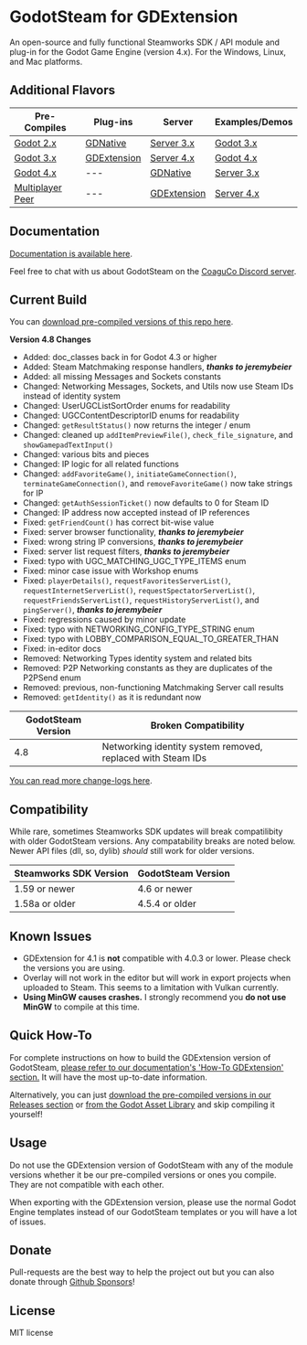 # GodotSteam for GDExtension
An open-source and fully functional Steamworks SDK / API module and plug-in for the Godot Game Engine (version 4.x). For the Windows, Linux, and Mac platforms.

Additional Flavors
---
Pre-Compiles | Plug-ins | Server | Examples/Demos
--- | --- | --- | ---
[Godot 2.x](https://github.com/CoaguCo-Industries/GodotSteam/tree/godot2)| [GDNative](https://github.com/CoaguCo-Industries/GodotSteam/tree/gdnative) | [Server 3.x](https://github.com/CoaguCo-Industries/GodotSteam-Server/tree/godot3) | [Godot 3.x](https://github.com/CoaguCo-Industries/GodotSteam-Example-Project/tree/godot3)
[Godot 3.x](https://github.com/CoaguCo-Industries/GodotSteam/tree/godot3) | [GDExtension](https://github.com/CoaguCo-Industries/GodotSteam/tree/gdextension) | [Server 4.x](https://github.com/CoaguCo-Industries/GodotSteam-Server/tree/godot4) |  [Godot 4.x](https://github.com/CoaguCo-Industries/GodotSteam-Example-Project/tree/godot4)
[Godot 4.x](https://github.com/CoaguCo-Industries/GodotSteam/tree/godot4) | --- | [GDNative](https://github.com/CoaguCo-Industries/GodotSteam-Server/tree/gdnative) | [Server 3.x](https://github.com/CoaguCo-Industries/GodotSteam-Example-Project/tree/server3)
[Multiplayer Peer](https://github.com/CoaguCo-Industries/GodotSteam/tree/multiplayer-peer)| --- | [GDExtension](https://github.com/CoaguCo-Industries/GodotSteam-Server/tree/gdextension) | [Server 4.x](https://github.com/CoaguCo-Industries/GodotSteam-Example-Project/tree/server4)

Documentation
---
[Documentation is available here](https://godotsteam.com/).

Feel free to chat with us about GodotSteam on the [CoaguCo Discord server](https://discord.gg/SJRSq6K).

Current Build
---
You can [download pre-compiled versions of this repo here](https://github.com/CoaguCo-Industries/GodotSteam/releases).

**Version 4.8 Changes**
- Added: doc_classes back in for Godot 4.3 or higher
- Added: Steam Matchmaking response handlers, ***thanks to jeremybeier***
- Added: all missing Messages and Sockets constants
- Changed: Networking Messages, Sockets, and Utils now use Steam IDs instead of identity system
- Changed: UserUGCListSortOrder enums for readability
- Changed: UGCContentDescriptorID enums for readability
- Changed: `getResultStatus()` now returns the integer / enum
- Changed: cleaned up `addItemPreviewFile()`, `check_file_signature`, and `showGamepadTextInput()`
- Changed: various bits and pieces
- Changed: IP logic for all related functions
- Changed: `addFavoriteGame()`, `initiateGameConnection()`, `terminateGameConnection()`, and `removeFavoriteGame()` now take strings for IP
- Changed: `getAuthSessionTicket()` now defaults to 0 for Steam ID
- Changed: IP address now accepted instead of IP references
- Fixed: `getFriendCount()` has correct bit-wise value
- Fixed: server browser functionality, ***thanks to jeremybeier***
- Fixed: wrong string IP conversions, ***thanks to jeremybeier***
- Fixed: server list request filters, ***thanks to jeremybeier***
- Fixed: typo with UGC_MATCHING_UGC_TYPE_ITEMS enum
- Fixed: minor case issue with Workshop enums
- Fixed: `playerDetails()`, `requestFavoritesServerList()`, `requestInternetServerList()`, `requestSpectatorServerList()`, `requestFriendsServerList()`, `requestHistoryServerList()`, and `pingServer()`, ***thanks to jeremybeier***
- Fixed: regressions caused by minor update
- Fixed: typo with NETWORKING_CONFIG_TYPE_STRING enum
- Fixed: typo with LOBBY_COMPARISON_EQUAL_TO_GREATER_THAN
- Fixed: in-editor docs
- Removed: Networking Types identity system and related bits
- Removed: P2P Networking constants as they are duplicates of the P2PSend enum
- Removed: previous, non-functioning Matchmaking Server call results
- Removed: `getIdentity()` as it is redundant now

GodotSteam Version | Broken Compatibility
---|---
4.8 | Networking identity system removed, replaced with Steam IDs

[You can read more change-logs here](https://godotsteam.com/changelog/gdextension/).

Compatibility
---
While rare, sometimes Steamworks SDK updates will break compatilibity with older GodotSteam versions. Any compatability breaks are noted below.  Newer API files (dll, so, dylib) _should_ still work for older versions.

Steamworks SDK Version | GodotSteam Version
---|---
1.59 or newer | 4.6 or newer
1.58a or older | 4.5.4 or older

Known Issues
---
- GDExtension for 4.1 is **not** compatible with 4.0.3 or lower. Please check the versions you are using.
- Overlay will not work in the editor but will work in export projects when uploaded to Steam.  This seems to a limitation with Vulkan currently.
- **Using MinGW causes crashes.** I strongly recommend you **do not use MinGW** to compile at this time.

Quick How-To
---
For complete instructions on how to build the GDExtension version of GodotSteam, [please refer to our documentation's 'How-To GDExtension' section.](https://godotsteam.com/howto/gdextension/) It will have the most up-to-date information.

Alternatively, you can just [download the pre-compiled versions in our Releases section](https://github.com/CoaguCo-Industries/GodotSteam/releases) or [from the Godot Asset Library](https://godotengine.org/asset-library/asset/2445) and skip compiling it yourself!

Usage
----------
Do not use the GDExtension version of GodotSteam with any of the module versions whether it be our pre-compiled versions or ones you compile.  They are not compatible with each other.

When exporting with the GDExtension version, please use the normal Godot Engine templates instead of our GodotSteam templates or you will have a lot of issues.

Donate
---
Pull-requests are the best way to help the project out but you can also donate through [Github Sponsors](https://github.com/sponsors/Gramps)!

License
---
MIT license
